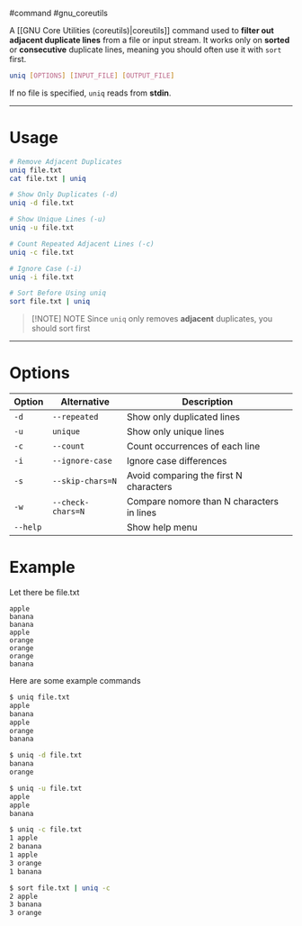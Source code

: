 #command #gnu_coreutils 

A [[GNU Core Utilities (coreutils)|coreutils]] command used to  **filter out adjacent duplicate lines** from a file or input stream. It works only on **sorted** or **consecutive** duplicate lines, meaning you should often use it with `sort` first.
```bash
uniq [OPTIONS] [INPUT_FILE] [OUTPUT_FILE]
```
If no file is specified, `uniq` reads from **stdin**.

---
# **Usage**
```bash
# Remove Adjacent Duplicates
uniq file.txt
cat file.txt | uniq

# Show Only Duplicates (-d)
uniq -d file.txt

# Show Unique Lines (-u)
uniq -u file.txt

# Count Repeated Adjacent Lines (-c)
uniq -c file.txt

# Ignore Case (-i)
uniq -i file.txt

# Sort Before Using uniq
sort file.txt | uniq
```

> [!NOTE] NOTE
> Since `uniq` only removes **adjacent** duplicates, you should sort first

---
# **Options**

| Option   | Alternative       | Description                               |
| -------- | ----------------- | ----------------------------------------- |
| `-d`     | `--repeated`      | Show only duplicated lines                |
| `-u`     | `unique`          | Show only unique lines                    |
| `-c`     | `--count`         | Count occurrences of each line            |
| `-i`     | `--ignore-case`   | Ignore case differences                   |
| `-s`     | `--skip-chars=N`  | Avoid comparing the first N characters    |
| `-w`     | `--check-chars=N` | Compare nomore than N characters in lines |
| `--help` |                   | Show help menu                            |
# **Example**
Let there be file.txt
```
apple
banana
banana
apple
orange
orange
orange
banana
```
Here are some example commands
```bash
$ uniq file.txt
apple
banana
apple
orange
banana
```

```bash
$ uniq -d file.txt
banana
orange
```

```bash
$ uniq -u file.txt
apple
apple
banana
```

```bash
$ uniq -c file.txt
1 apple
2 banana
1 apple
3 orange
1 banana
```

```bash
$ sort file.txt | uniq -c
2 apple
3 banana
3 orange
```
